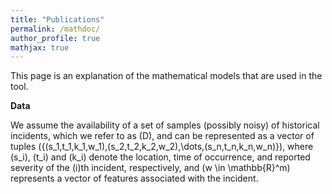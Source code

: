 ```yaml
---
title: "Publications"
permalink: /mathdoc/
author_profile: true
mathjax: true
---
```


This page is an explanation of the mathematical models that are used in the tool. 


<b>Data</b>

We assume the availability of a set of samples (possibly noisy) of historical incidents, which we refer to as \(D\), and can be represented as a vector of tuples \(\{(s_1,t_1,k_1,w_1),(s_2,t_2,k_2,w_2),\dots,(s_n,t_n,k_n,w_n)\}\), where \(s_i\), \(t_i\) and \(k_i\) denote the location, time of occurrence, and reported severity of the \(i\)th incident, respectively, and \(w \in \mathbb{R}^m\) represents a vector of features associated with the incident. 